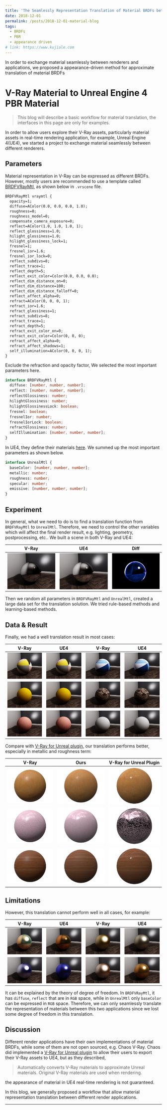 ```yaml
---
title: 'The Seamlessly Representation Translation of Material BRDFs between Different Renderers and Applications'
date: 2018-12-01
permalink: /posts/2018-12-01-material-blog
tags:
  - BRDFs
  - PBR
  - appearance driven
# link: https://www.kujiale.com
---
```


In order to exchange material seamlessly between renderers and applications, we proposed a appearance-driven method for approximate translation of material BRDFs

V-Ray Material to Unreal Engine 4 PBR Material
======

> This blog will describe a basic workflow for material translation, the interfaces in this page are only for examples.

In order to allow users explore their V-Ray assets, particularly material assets in real-time rendering application, for example, Unreal Engine 4(UE4), we started a project to exchange material seamlessly between different renderers.

## Parameters

Material representation in V-Ray can be expressed as different BRDFs. However, mostly users are recommended to use a template called [BRDFVRayMtl](https://docs.chaos.com/display/VMAX/VRayMtl), as shown below in `.vrscene` file.

```
BRDFVRayMtl vraymtl {
  opacity=1;
  diffuse=AColor(0.0, 0.0, 0.0, 1.0);
  roughness=0;
  roughness_model=0;
  compensate_camera_exposure=0;
  reflect=AColor(1.0, 1.0, 1.0, 1);
  reflect_glossiness=1.0;
  hilight_glossiness=1.0;
  hilight_glossiness_lock=1;
  fresnel=1;
  fresnel_ior=1.6;
  fresnel_ior_lock=0;
  reflect_subdivs=8;
  reflect_trace=1;
  reflect_depth=5;
  reflect_exit_color=Color(0.0, 0.0, 0.0);
  reflect_dim_distance_on=0;
  reflect_dim_distance=100;
  reflect_dim_distance_falloff=0;
  reflect_affect_alpha=0;
  refract=AColor(0, 0, 0, 1);
  refract_ior=1.6;
  refract_glossiness=1;
  refract_subdivs=8;
  refract_trace=1;
  refract_depth=5;
  refract_exit_color_on=0;
  refract_exit_color=Color(0, 0, 0);
  refract_affect_alpha=0;
  refract_affect_shadows=1;
  self_illumination=AColor(0, 0, 0, 1);
}
```

Exclude the refraction and opacity factor, We selected the most important parameters here.

```typescript
interface BRDFVRayMtl {
  diffuse: [number, number, number];
  reflect: [number, number, number];
  reflectGlossiness: number;
  hilightGlossiness: number;
  hilightGlossinessLock: boolean;
  fresnel: boolean;
  fresnelIor: number;
  fresnelIorLock: boolean;
  refractGlossiness: number;
  selfIllumination: [number, number, number];  
}
```

In UE4, they define their materials [here](https://docs.unrealengine.com/4.27/en-US/RenderingAndGraphics/Materials/]). We summed up the most important parameters as shown below.

```typescript
interface UnrealMtl {
  baseColor: [number, number, number];
  metallic: number;
  roughness: number;
  specular: number;
  emissive: [number, number, number];
}
```

## Experiment

In general, what we need to do is to find a translation function from `BRDFVRayMtl` to `UnrealMtl`. Therefore, we need to control the other variables which will affect the final render result, e.g. lighting, geometry, postprocessing, etc.. We built a scene in both V-Ray and UE4:

| V-Ray | UE4 | Diff |
| --- | --- | --- |
| ![vr](/files/images/posts/5b0b9871ed99462084366912_mtl.png) | ![ue](/files/images/posts/5b0b9871ed99462084366912_pbr.png) | ![diff](/files/images/posts/5b0b9871ed99462084366912_diff.png) |

Then we random all parameters in `BRDFVRayMtl` and `UnrealMtl`, created a large data set for the translation solution. We tried rule-based methods and learning-based methods.

## Data & Result

Finally, we had a well translation result in most cases:

| V-Ray | UE4 | V-Ray | UE4 |
| --- | --- | --- | --- |
| ![vr](/files/images/posts/5a1e5411bc974b5bd3a13004.png) | ![ue](/files/images/posts/5a1e5411bc974b5bd3a13004_pbr_r.png) | ![vr](/files/images/posts/5a1e5411bc974b5bd3a13005.png) | ![ue](/files/images/posts/5a1e5411bc974b5bd3a13005_pbr_r.png) |
| ![vr](/files/images/posts/5a1e5412bc974b5bd3a13006.png) | ![ue](/files/images/posts/5a1e5412bc974b5bd3a13006_pbr_r.png) | ![vr](/files/images/posts/5a728caf4242a67d6cbf5aa0.png) | ![ue](/files/images/posts/5a728caf4242a67d6cbf5aa0_pbr_r.png) |
| ![vr](/files/images/posts/5a925eebb5327622b07f6a89.png) | ![ue](/files/images/posts/5a925eebb5327622b07f6a89_pbr_r.png) | ![vr](/files/images/posts/5a9747e652b61463f5392411.png) | ![ue](/files/images/posts/5a9747e652b61463f5392411_pbr_r.png) |

Compare with [V-Ray for Unreal plugin](https://www.chaos.com/vray/unreal), our translation performs better, especially in metallic and roughness term:

| V-Ray | Ours | V-Ray for Unreal Plugin |
| --- | --- | --- |
| ![vr](/files/images/posts/62a8094b6d8f3a000178cadf_vray.jpg) | ![ours](/files/images/posts/62a8094b6d8f3a000178cadf_ours.png) | ![plugin](/files/images/posts/62a8094b6d8f3a000178cadf_plugin.png) |
| ![vr](/files/images/posts/62a8094b6d8f3a000178cae9_vray.jpg) | ![ours](/files/images/posts/62a8094b6d8f3a000178cae9_ours.png) | ![plugin](/files/images/posts/62a8094b6d8f3a000178cae9_plugin.png) |
| ![vr](/files/images/posts/62a8094c6d8f3a000178caf2_vray.jpg) | ![ours](/files/images/posts/62a8094c6d8f3a000178caf2_ours.png) | ![plugin](/files/images/posts/62a8094c6d8f3a000178caf2_plugin.png) |


## Limitations

However, this translation cannot perform well in all cases, for example:

| V-Ray | UE4 | V-Ray | UE4 |
| --- | --- | --- | --- |
| ![vr](/files/images/posts/5a8e99814242a67d6cbfa740_mtl.png) | ![ue](/files/images/posts/5a8e99814242a67d6cbfa740_pbr.png) | ![vr](/files/images/posts/5b0ba8eea25e6b110ffd68fb_mtl.png) | ![ue](/files/images/posts/5b0ba8eea25e6b110ffd68fb_pbr.png) |
| ![vr](/files/images/posts/5b026c85a25e6b3bba7dab5f_mtl.png) | ![ue](/files/images/posts/5b026c85a25e6b3bba7dab5f_pbr.png) | ![vr](/files/images/posts/5b0be75eb5327641b689a856_mtl.png) | ![ue](/files/images/posts/5b0be75eb5327641b689a856_pbr.png) |

It can be explained by the theory of degree of freedom. In `BRDFVRayMtl`, it has `diffuse`, `reflect` that are in `RGB` space, while in `UnrealMtl` only `baseColor` can be expressed in `RGB` space. Therefore, we can only seamlessly translate the representation of materials between this two applications since we lost some degree of freedom in this translation.

## Discussion

Different render applications have their own implementations of material BRDFs, while some of them are not open sourced, e.g. Chaos V-Ray. Chaos did implemented a [V-Ray for Unreal plugin](https://www.chaos.com/vray/unreal) to allow their users to export their V-Ray assets to UE4, but as they described, 

> Automatically converts V-Ray materials to approximate Unreal materials. Original V-Ray materials are used when rendering.

the appearance of material in UE4 real-time rendering is not guaranteed.

In this blog, we generally proposed a workflow that allow material representation translation between different render applications. 

------